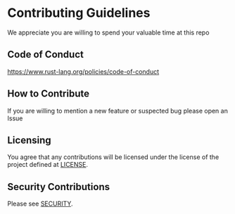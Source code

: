 # Contributing Guidelines

We appreciate you are willing to spend your valuable time at this repo
## Code of Conduct

https://www.rust-lang.org/policies/code-of-conduct
## How to Contribute

If you are willing to mention a new feature or suspected bug please open an Issue

## Licensing

You agree that any contributions will be licensed under the license of the project defined at [LICENSE](LICENSE).

## Security Contributions

Please see [SECURITY](SECURITY.md).

